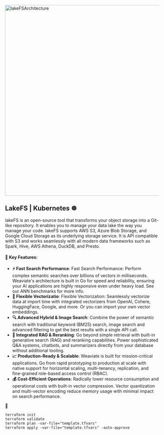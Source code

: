 <img width="1121" height="623" alt="lakeFSArchitecture" src="https://github.com/user-attachments/assets/a2832069-0729-4767-8ebf-9f3ec15b9c92" />



## LakeFS | Kubernetes ☸️
lakeFS is an open-source tool that transforms your object storage into a Git-like repository. It enables you to manage your data lake the way you manage your code.
lakeFS supports AWS S3, Azure Blob Storage, and Google Cloud Storage as its underlying storage service. It is API compatible with S3 and works seamlessly with all modern data frameworks such as Spark, Hive, AWS Athena, DuckDB, and Presto.

#### 🎯 Key Features:

- **⚡ Fast Search Performance**: Fast Search Performance: Perform complex semantic searches over billions of vectors in milliseconds. Weaviate's architecture is built in Go for speed and reliability, ensuring your AI applications are highly responsive even under heavy load. See our ANN benchmarks for more info.
- **🔌 Flexible Vectorizatio**: Flexible Vectorization: Seamlessly vectorize data at import time with integrated vectorizers from OpenAI, Cohere, HuggingFace, Google, and more. Or you can import your own vector embeddings.
- **🔍 Advanced Hybrid & Image Search**: Combine the power of semantic search with traditional keyword (BM25) search, image search and advanced filtering to get the best results with a single API call.
- **🤖 Integrated RAG & Reranking**: Go beyond simple retrieval with built-in generative search (RAG) and reranking capabilities. Power sophisticated Q&A systems, chatbots, and summarizers directly from your database without additional tooling.
- **📈 Production-Ready & Scalable**: Weaviate is built for mission-critical applications. Go from rapid prototyping to production at scale with native support for horizontal scaling, multi-tenancy, replication, and fine-grained role-based access control (RBAC).
- **💰 Cost-Efficient Operations**: Radically lower resource consumption and operational costs with built-in vector compression. Vector quantization and multi-vector encoding reduce memory usage with minimal impact on search performance.


🚀 
```
terraform init
terraform validate
terraform plan -var-file="template.tfvars"
terraform apply -var-file="template.tfvars" -auto-approve
```





